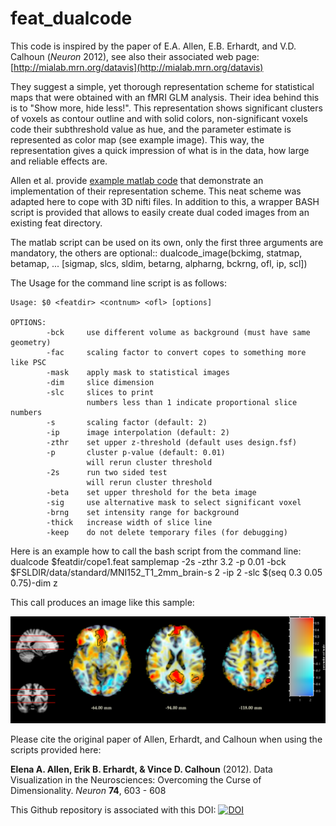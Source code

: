 feat_dualcode
=======

This code is inspired by the paper of E.A. Allen, E.B. Erhardt, and V.D. Calhoun (*Neuron* 2012), see also their associated web page: [http://mialab.mrn.org/datavis](http://mialab.mrn.org/datavis)

They suggest a simple, yet thorough representation scheme for statistical maps that were obtained with an fMRI GLM analysis. Their idea behind this is to "Show more, hide less!". This representation shows significant clusters of voxels as contour outline and with solid colors, non-significant voxels code their subthreshold value as hue, and the parameter estimate is represented as color map (see example image). This way, the representation gives a quick impression of what is in the data, how large and reliable effects are.

Allen et al. provide [example matlab code](http://mialab.mrn.org/datavis/docs/dualcodeExample.zip) that demonstrate an implementation of their representation scheme. This neat scheme was adapted here to cope with 3D nifti files. In addition to this, a wrapper BASH script is provided that allows to easily create dual coded images from an existing feat directory.

The matlab script can be used on its own, only the first three arguments are mandatory, the others are optional::
    dualcode_image(bckimg, statmap, betamap, ...
                  [sigmap, slcs, sldim, betarng, alpharng, bckrng, ofl, ip, scl])

The Usage for the command line script is as follows: 

    Usage: $0 <featdir> <contnum> <ofl> [options]
    
    OPTIONS:
            -bck     use different volume as background (must have same geometry)
            -fac     scaling factor to convert copes to something more like PSC
            -mask    apply mask to statistical images
            -dim     slice dimension
            -slc     slices to print
                     numbers less than 1 indicate proportional slice numbers
            -s       scaling factor (default: 2)
            -ip      image interpolation (default: 2)
            -zthr    set upper z-threshold (default uses design.fsf)
            -p       cluster p-value (default: 0.01)
                     will rerun cluster threshold
            -2s      run two sided test
                     will rerun cluster threshold
            -beta    set upper threshold for the beta image
            -sig     use alternative mask to select significant voxel
            -brng    set intensity range for background
            -thick   increase width of slice line
            -keep    do not delete temporary files (for debugging)

Here is an example how to call the bash script from the command line:
    dualcode $featdir/cope1.feat samplemap -2s -zthr 3.2 -p 0.01 -bck $FSLDIR/data/standard/MNI152_T1_2mm_brain-s 2 -ip 2 -slc $(seq 0.3 0.05 0.75)-dim z

This call produces an image like this sample:

![Example slices of a statistical map that represents the parameter estimate as color code and the corresponding z-value as hue. Significant clusters are indicated by contour lines and are shown with solid colors.](samplemap.png?raw=true)

Please cite the original paper of Allen, Erhardt, and Calhoun when using the scripts provided here: 

**Elena A. Allen, Erik B. Erhardt, & Vince D. Calhoun** (2012). Data Visualization in the Neurosciences: Overcoming the Curse of Dimensionality. *Neuron* **74**, 603 - 608

This Github repository is associated with this DOI: [![DOI](https://zenodo.org/badge/4883/wzinke/feat_dualcode.png)](http://dx.doi.org/10.5281/zenodo.12835)
